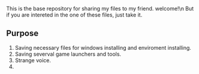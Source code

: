 This is the base repository for sharing my files to my friend. welcome!\n
But if you are intereted in the one of these files, just take it. 





## Purpose
1. Saving necessary files for windows installing and enviroment installing.
2. Saving severval game launchers and tools.
3. Strange voice.
4. 

